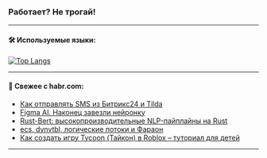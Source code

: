 ### Работает? Не трогай!

---
<!--
#### 🛠️ Technical stack:

![Java](https://img.shields.io/badge/Java-informational?logo=Oracle&style=flat&logoColor=white&color=FF4500)
![Kotlin](https://img.shields.io/badge/Kotlin-informational?logo=Kotlin&style=flat&logoColor=white&color=774D97)
![TS](https://img.shields.io/badge/TypeScript-informational?logo=typeScript&style=flat&logoColor=black&color=017acc)
![Python](https://img.shields.io/badge/Python-informational?logo=Python&style=flat&logoColor=black&color=ffdd54) <br>
![Spring](https://img.shields.io/badge/Spring-informational?logo=Spring&style=flat&logoColor=white&color=6DB33F) 
![SpringBoot](https://img.shields.io/badge/SpringBoot-informational?logo=SpringBoot&style=flat&logoColor=white&color=6DB33F)
![Nest](https://img.shields.io/badge/NestJS-informational?logo=NestJS&style=flat&logoColor=white&color=E0234E) 
![NodeJS](https://img.shields.io/badge/NodeJS-informational?logo=node.js&style=flat&logoColor=white&color=70A760)<br>
![PostgreSQL](https://img.shields.io/badge/PostgreSQL-informational?logo=PostgreSQL&style=flat&logoColor=white&color=DAA520)
![MongoDB](https://img.shields.io/badge/MongoDB-informational?logo=MongoDB&style=flat&logoColor=white&color=870000)
![Apache](https://img.shields.io/badge/Apache-informational?logo=apache&style=flat&logoColor=white&color=f74e28)

___ 
-->

#### 🛠️ Используемые языки:

[![Top Langs](https://github-readme-stats-u2qms2cxw-advtsettinggmailcoms-projects.vercel.app/api/top-langs/?username=zloylis&langs_count=10&hide_title=true&title_color=e6edf3&size_weight=0.5&count_weight=0.5&layout=compact&hide_progress=true&hide_border=true&theme=dracula)](https://github.com/zloylis)

<!---


####  :octocat:&nbsp;&nbsp; Статистика:

![GitHub stats](https://github-readme-stats-u2qms2cxw-advtsettinggmailcoms-projects.vercel.app/api?username=zloylis&show_icons=true&hide_border=true&theme=dracula&title_color=e6edf3&include_all_commits=true&count_private=true&hide_rank=false&hide_title=true&rank_icon=github)
-->
---

#### 💬 Свежее с habr.com:

<!-- BLOG-POST-LIST:START -->
- [Как отправлять SMS из Битрикс24 и Tilda](https://habr.com/ru/companies/exolve/articles/849238/?utm_source=habrahabr&utm_medium=rss&utm_campaign=849238)
- [Figma AI. Наконец завезли нейронку](https://habr.com/ru/articles/849236/?utm_source=habrahabr&utm_medium=rss&utm_campaign=849236)
- [Rust-Bert: высокопроизводительные NLP-пайплайны на Rust](https://habr.com/ru/companies/otus/articles/848292/?utm_source=habrahabr&utm_medium=rss&utm_campaign=848292)
- [ecs, dynvtbl, логические потоки и Фараон](https://habr.com/ru/articles/849152/?utm_source=habrahabr&utm_medium=rss&utm_campaign=849152)
- [Как создать игру Tycoon &lpar;Тайкон&rpar; в Roblox – туториал для детей](https://habr.com/ru/companies/pixel_study/articles/849174/?utm_source=habrahabr&utm_medium=rss&utm_campaign=849174)
<!-- BLOG-POST-LIST:END -->

---
